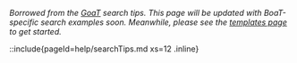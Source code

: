 <!--
Content to display immediately below the search box when the user toggles "show examples"
-->

_Borrowed from the [GoaT](https://goat.genomehubs.org) search tips. This page will be updated with BoaT-specific search examples soon. Meanwhile, please see the [templates page](/templates) to get started._

::include{pageId=help/searchTips.md xs=12 .inline}
